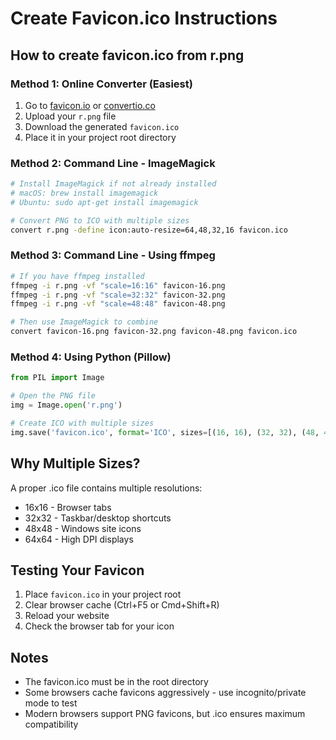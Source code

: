 # Create Favicon.ico Instructions

## How to create favicon.ico from r.png

### Method 1: Online Converter (Easiest)

1. Go to [favicon.io](https://favicon.io/favicon-converter/) or [convertio.co](https://convertio.co/png-ico/)
2. Upload your `r.png` file
3. Download the generated `favicon.ico`
4. Place it in your project root directory

### Method 2: Command Line - ImageMagick

```bash
# Install ImageMagick if not already installed
# macOS: brew install imagemagick
# Ubuntu: sudo apt-get install imagemagick

# Convert PNG to ICO with multiple sizes
convert r.png -define icon:auto-resize=64,48,32,16 favicon.ico
```

### Method 3: Command Line - Using ffmpeg

```bash
# If you have ffmpeg installed
ffmpeg -i r.png -vf "scale=16:16" favicon-16.png
ffmpeg -i r.png -vf "scale=32:32" favicon-32.png
ffmpeg -i r.png -vf "scale=48:48" favicon-48.png

# Then use ImageMagick to combine
convert favicon-16.png favicon-32.png favicon-48.png favicon.ico
```

### Method 4: Using Python (Pillow)

```python
from PIL import Image

# Open the PNG file
img = Image.open('r.png')

# Create ICO with multiple sizes
img.save('favicon.ico', format='ICO', sizes=[(16, 16), (32, 32), (48, 48), (64, 64)])
```

## Why Multiple Sizes?

A proper .ico file contains multiple resolutions:

- 16x16 - Browser tabs
- 32x32 - Taskbar/desktop shortcuts  
- 48x48 - Windows site icons
- 64x64 - High DPI displays

## Testing Your Favicon

1. Place `favicon.ico` in your project root
2. Clear browser cache (Ctrl+F5 or Cmd+Shift+R)
3. Reload your website
4. Check the browser tab for your icon

## Notes

- The favicon.ico must be in the root directory
- Some browsers cache favicons aggressively - use incognito/private mode to test
- Modern browsers support PNG favicons, but .ico ensures maximum compatibility
